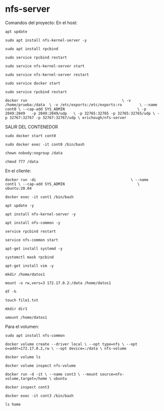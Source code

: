 # nfs-server
Comandos del proyecto:
En el host:

`apt update`

`sudo apt install nfs-kernel-server -y`

`sudo apt install rpcbind`

`sudo service rpcbind restart`

`sudo service nfs-kernel-server start`

`sudo service nfs-kernel-server restart`

`sudo service docker start`

`sudo service rpcbind restart`

`docker run                                           \
  -v /home/prueba:/data  \
  -v /etc/exports:/etc/exports:ro        \
  --name cont0 \
  --cap-add SYS_ADMIN                                 \
  -p 2049:2049   -p 2049:2049/udp   \
  -p 32765:32765 -p 32765:32765/udp \
  -p 32767:32767 -p 32767:32767/udp \
  erichough/nfs-server`
  
SALIR DEL CONTENEDOR

`sudo docker start cont0`

`sudo docker exec -it cont0 /bin/bash`

`chown nobody:nogroup /data`

`chmod 777 /data`


En el cliente:

`docker run -di                                           \
  --name cont1 \
  --cap-add SYS_ADMIN                                 \
  ubuntu:20.04`
  
`docker exec -it cont1 /bin/bash`

`apt update -y`

`apt install nfs-kernel-server -y`

`apt install nfs-common -y`

`service rpcbind restart`

`service nfs-common start`

`apt-get install systemd -y`

`systemctl mask rpcbind`

`apt-get install vim -y`

`mkdir /home/datos1`

`mount -o rw,vers=3 172.17.0.2:/data /home/datos1`

`df -h`

`touch file1.txt`

`mkdir dir1`

`umount /home/datos1`

Para el volumen:

`sudo apt install nfs-common`

`docker volume create --driver local \
  --opt type=nfs \
  --opt o=addr=172.17.0.2,rw \
  --opt device=:/data \
  nfs-volume`
  
`docker volume ls`

`docker volume inspect nfs-volume`

`docker run -d -it \
  --name cont3 \
  --mount source=nfs-volume,target=/home \
  ubuntu`
  
`docker inspect cont3`

`docker exec -it cont3 /bin/bash`

`ls home`

